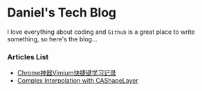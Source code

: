 # Daniel's Tech Blog

I love everything about coding and `Github` is a great place to write something, so here's the blog...

### Articles List

- [Chrome神器Vimium快捷键学习记录](https://github.com/dymx101/TechBlog/wiki/Chrome神器Vimium快捷键学习记录)
- [Complex Interpolation with CAShapeLayer](https://github.com/dymx101/TechBlog/wiki/Complex-Interpolation-with-CAShapeLayer)
